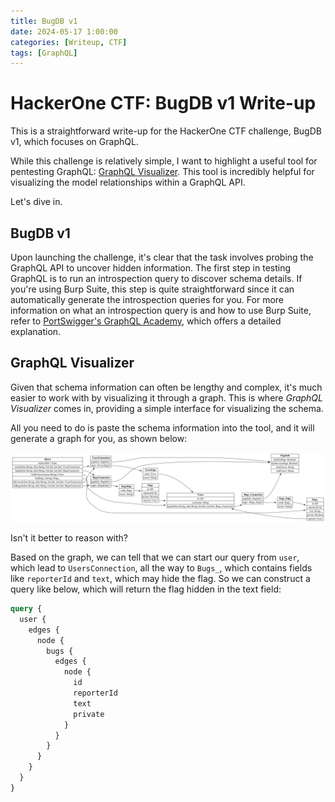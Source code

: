 ```yaml
---
title: BugDB v1
date: 2024-05-17 1:00:00
categories: [Writeup, CTF]
tags: [GraphQL]
---
```


# HackerOne CTF: BugDB v1 Write-up

This is a straightforward write-up for the HackerOne CTF challenge, BugDB v1, which focuses on GraphQL.

While this challenge is relatively simple, I want to highlight a useful tool for pentesting GraphQL: [GraphQL Visualizer](http://nathanrandal.com/graphql-visualizer/). This tool is incredibly helpful for visualizing the model relationships within a GraphQL API.

Let's dive in.

## BugDB v1

Upon launching the challenge, it's clear that the task involves probing the GraphQL API to uncover hidden information. The first step in testing GraphQL is to run an
introspection query to discover schema details. If you're using Burp Suite, this step is quite straightforward since it can automatically generate the introspection
queries for you. For more information on what an introspection query is and how to use Burp Suite,
refer to [PortSwigger's GraphQL Academy](https://portswigger.net/web-security/graphql#discovering-schema-information), which offers a detailed explanation.

## GraphQL Visualizer

Given that schema information can often be lengthy and complex, it's much easier to work with by visualizing it through a graph. This is where _GraphQL Visualizer_ comes in, providing a simple interface for visualizing the schema.

All you need to do is paste the schema information into the tool, and it will generate a graph for you, as shown below:

![image](/assets/images/graphql-erd.svg)

Isn't it better to reason with?

Based on the graph, we can tell that we can start our query from `user`, which lead to `UsersConnection`, all the way to `Bugs_`, which contains
fields like `reporterId` and `text`, which may hide the flag. So we can construct a query like below, which will return the flag hidden in the text field:

```graphql
query {
  user {
    edges {
      node {
        bugs {
          edges {
            node {
              id
              reporterId
              text
              private
            }
          }
        }
      }
    }
  }
}
```
